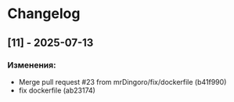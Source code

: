 # Changelog

## [11] - 2025-07-13

### Изменения:
- Merge pull request #23 from mrDingoro/fix/dockerfile (b41f990)
- fix dockerfile (ab23174)

<!-- Предыдущие релизы будут добавлены здесь -->
